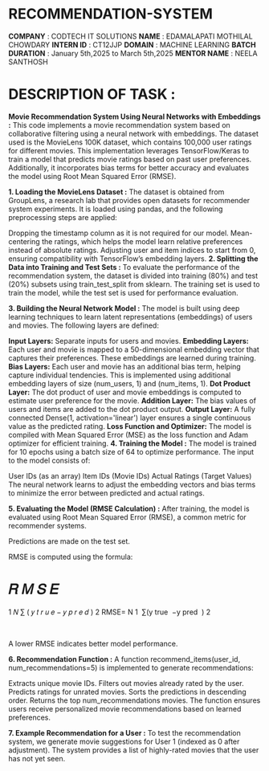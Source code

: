 # RECOMMENDATION-SYSTEM
**COMPANY**        : CODTECH IT SOLUTIONS
**NAME**           : EDAMALAPATI MOTHILAL CHOWDARY
**INTERN ID**      : CT12JJP
**DOMAIN**         : MACHINE LEARNING
**BATCH DURATION** : January 5th,2025 to March 5th,2025
**MENTOR NAME**    : NEELA SANTHOSH

# DESCRIPTION OF TASK :
**Movie Recommendation System Using Neural Networks with Embeddings :**
This code implements a movie recommendation system based on collaborative filtering using a neural network with embeddings. The dataset used is the MovieLens 100K dataset, which contains 100,000 user ratings for different movies. This implementation leverages TensorFlow/Keras to train a model that predicts movie ratings based on past user preferences. Additionally, it incorporates bias terms for better accuracy and evaluates the model using Root Mean Squared Error (RMSE).

**1. Loading the MovieLens Dataset :**
The dataset is obtained from GroupLens, a research lab that provides open datasets for recommender system experiments. It is loaded using pandas, and the following preprocessing steps are applied:

Dropping the timestamp column as it is not required for our model.
Mean-centering the ratings, which helps the model learn relative preferences instead of absolute ratings.
Adjusting user and item indices to start from 0, ensuring compatibility with TensorFlow’s embedding layers.
**2. Splitting the Data into Training and Test Sets :**
To evaluate the performance of the recommendation system, the dataset is divided into training (80%) and test (20%) subsets using train_test_split from sklearn. The training set is used to train the model, while the test set is used for performance evaluation.

**3. Building the Neural Network Model :**
The model is built using deep learning techniques to learn latent representations (embeddings) of users and movies. The following layers are defined:

**Input Layers:** Separate inputs for users and movies.
**Embedding Layers:**
Each user and movie is mapped to a 50-dimensional embedding vector that captures their preferences.
These embeddings are learned during training.
**Bias Layers:**
Each user and movie has an additional bias term, helping capture individual tendencies.
This is implemented using additional embedding layers of size (num_users, 1) and (num_items, 1).
**Dot Product Layer:**
The dot product of user and movie embeddings is computed to estimate user preference for the movie.
**Addition Layer:**
The bias values of users and items are added to the dot product output.
**Output Layer:**
A fully connected Dense(1, activation='linear') layer ensures a single continuous value as the predicted rating.
**Loss Function and Optimizer:**
The model is compiled with Mean Squared Error (MSE) as the loss function and Adam optimizer for efficient training.
**4. Training the Model :**
The model is trained for 10 epochs using a batch size of 64 to optimize performance. The input to the model consists of:

User IDs (as an array)
Item IDs (Movie IDs)
Actual Ratings (Target Values)
The neural network learns to adjust the embedding vectors and bias terms to minimize the error between predicted and actual ratings.

**5. Evaluating the Model (RMSE Calculation) :**
After training, the model is evaluated using Root Mean Squared Error (RMSE), a common metric for recommender systems.

Predictions are made on the test set.

RMSE is computed using the formula:

𝑅
𝑀
𝑆
𝐸
=
1
𝑁
∑
(
𝑦
𝑡
𝑟
𝑢
𝑒
−
𝑦
𝑝
𝑟
𝑒
𝑑
)
2
RMSE= 
N
1
​
 ∑(y 
true
​
 −y 
pred
​
 ) 
2
 
​
 
A lower RMSE indicates better model performance.

**6. Recommendation Function :**
A function recommend_items(user_id, num_recommendations=5) is implemented to generate recommendations:

Extracts unique movie IDs.
Filters out movies already rated by the user.
Predicts ratings for unrated movies.
Sorts the predictions in descending order.
Returns the top num_recommendations movies.
The function ensures users receive personalized movie recommendations based on learned preferences.

**7. Example Recommendation for a User :**
To test the recommendation system, we generate movie suggestions for User 1 (indexed as 0 after adjustment). The system provides a list of highly-rated movies that the user has not yet seen.

